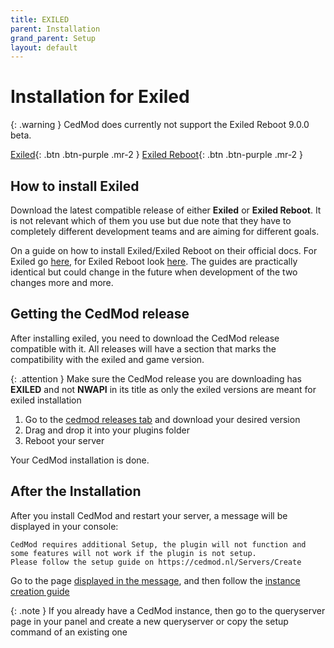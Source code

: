 ```yaml
---
title: EXILED
parent: Installation
grand_parent: Setup
layout: default
---
```


# Installation for Exiled

{: .warning }
CedMod does currently not support the Exiled Reboot 9.0.0 beta.

[Exiled](https://github.com/ExMod-Team/EXILED){: .btn .btn-purple .mr-2 }
[Exiled Reboot](https://github.com/Exiled-Team/EXILED){: .btn .btn-purple .mr-2 }

## How to install Exiled

Download the latest compatible release of either **Exiled** or **Exiled Reboot**.
It is not relevant
which of them you use but due note that they have to completely different development teams
and are aiming for different goals.

On a guide on how to install Exiled/Exiled Reboot on their official docs. 
For Exiled go [here](https://github.com/ExMod-Team/EXILED/blob/master/.github/documentation/README.md#installation), 
for Exiled Reboot look [here](https://github.com/Exiled-Team/EXILED?tab=readme-ov-file#installation).
The guides are practically identical but could change in the future when development of the two changes more and more.

## Getting the CedMod release

After installing exiled, you need to download the CedMod release compatible with it.
All releases will have a section that marks the compatibility with the exiled and game version.

{: .attention }
Make sure the CedMod release you are downloading has **EXILED** and not **NWAPI** in its title as only the exiled versions are meant for exiled installation

1. Go to the [cedmod releases tab](https://github.com/CedModV2/CedMod/releases) and download your desired version
2. Drag and drop it into your plugins folder
3. Reboot your server

Your CedMod installation is done. 

## After the Installation

After you install CedMod and restart your server, a message will be displayed in your console:
```
CedMod requires additional Setup, the plugin will not function and some features will not work if the plugin is not setup.
Please follow the setup guide on https://cedmod.nl/Servers/Create
```

Go to the page [displayed in the message](https://cedmod.nl/Servers/Create),
and then follow the [instance creation guide](https://docs.cedmod.nl/docs/Setup/Instance/create.html)

{: .note }
If you already have a CedMod instance, then go to the queryserver page in your panel and create a new queryserver or copy the setup command of an existing one
